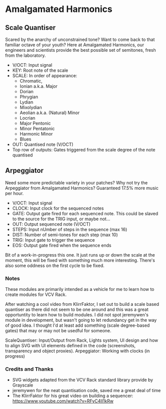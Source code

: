 # Amalgamated Harmonics

## Scale Quantiser

Scared by the anarchy of unconstrained tone? Want to come back to that familiar octave of your youth? Here at Amalgamated Harmonics, our engineers and scientists provide the best possible set of semitones, fresh from the laboratory. 

* V/OCT: Input signal
* KEY: Root note of the scale
* SCALE: In order of appearance:
	* Chromatic,
	* Ionian a.k.a. Major
	* Dorian
	* Phrygian
	* Lydian
	* Mixolydian
	* Aeolian a.k.a. (Natural) Minor
	* Locrian 
	* Major Pentonic 
	* Minor Pentatonic
	* Harmonic Minor
	* Blues
* OUT: Quantised note (V/OCT)
* Top row of outputs: Gates triggered from the scale degree of the note quantised

## Arpeggiator

Need some more predictable variety in your patches? Why not try the Arpeggiator from Amalgamated Harmonics? Guaranteed 17.5% more music per hour.

* V/OCT: Input signal
* CLOCK: Input clock for the sequenced notes
* GATE: Output gate fired for each sequenced note. This could be slaved to the source for the TRIG input, or maybe not...
* OUT: Output sequenced note (V/OCT)
* STEPS: Input nUmber of steps in the sequence (max 16)
* DIST: Number of semi-tones for each step (max 10)
* TRIG: Input gate to trigger the sequence
* EOS: Output gate fired when the sequence ends

Bit of a work-in-progress this one. It just runs up or down the scale at the moment, this will be fixed with something much more interesting. There's also some oddness on the first cycle to be fixed.

### Notes

These modules are primarily intended as a vehicle for me to learn how to create modules for VCV Rack.   

After watching a cool video from KlirrFaktor, I set out to build a scale based quantiser as there did not seem to be one around and this was a great opportuntity to learn how to build modules. I did not spot jeremywen's module in development, but wasn't going to let redundancy get in the way of good idea. I thought I'd at least add something (scale degree-based gates) that may or may not be usedful for someone.  

ScaleQuantiser: Input/Output from Rack, Lights system, UI design and how to align SVG with UI elements defined in the code (screenshots, transparency and object proxies). 
Arpeggiator: Working with clocks (in progress)

### Credits and Thanks

* SVG widgets adapted from the VCV Rack standard library provide by Grayscale
* jeremywen for the neat quantisation code, saved me a great deal of time
* The KlirrFaktor for his great video on building a sequencer: https://www.youtube.com/watch?v=RFyC4II1kRw   
